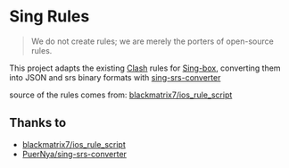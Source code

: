 # Sing Rules

> We do not create rules; we are merely the porters of open-source rules.

This project adapts the existing [Clash](https://github.com/MetaCubeX/mihomo) rules for [Sing-box](https://sing-box.sagernet.org/), converting them into JSON and srs binary formats with [sing-srs-converter](https://github.com/PuerNya/sing-srs-converter)

source of the rules comes from: [blackmatrix7/ios_rule_script](https://github.com/blackmatrix7/ios_rule_script)

## Thanks to

- [blackmatrix7/ios_rule_script](https://github.com/blackmatrix7/ios_rule_script)
- [PuerNya/sing-srs-converter](https://github.com/PuerNya/sing-srs-converter)



